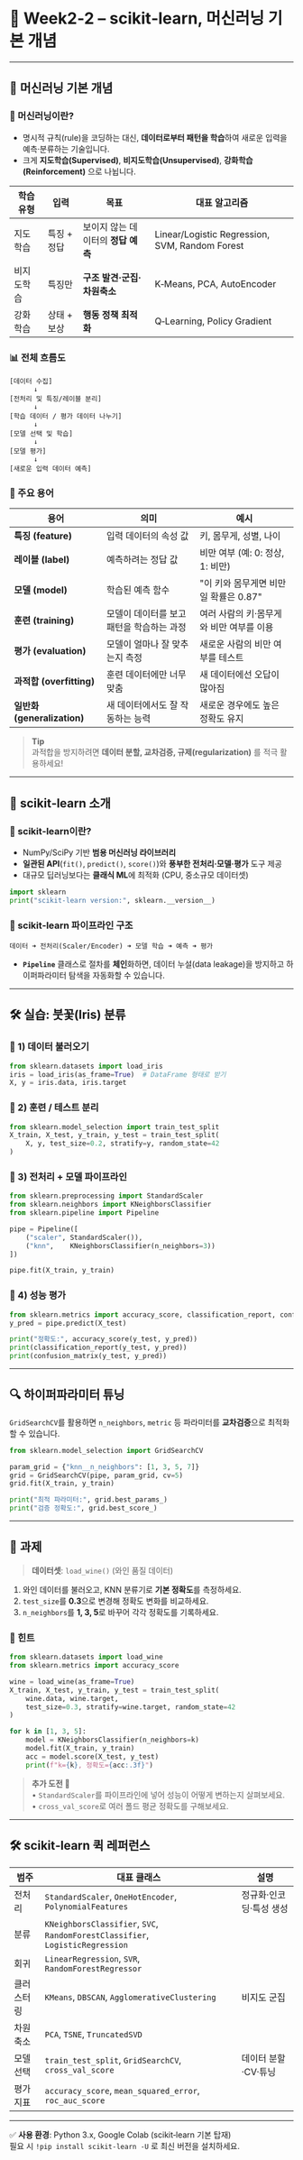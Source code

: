 
# 📘 Week2‑2 – scikit‑learn, 머신러닝 기본 개념
---

## 🤖 머신러닝 기본 개념

### 🔹 머신러닝이란?
- 명시적 규칙(rule)을 코딩하는 대신, **데이터로부터 패턴을 학습**하여 새로운 입력을 예측·분류하는 기술입니다.  
- 크게 **지도학습(Supervised)**, **비지도학습(Unsupervised)**, **강화학습(Reinforcement)** 으로 나뉩니다.

| 학습 유형 | 입력 | 목표 | 대표 알고리즘 |
|-----------|------|------|--------------|
| 지도학습 | 특징 + 정답 | 보이지 않는 데이터의 **정답 예측** | Linear/Logistic Regression, SVM, Random Forest |
| 비지도학습 | 특징만 | **구조 발견·군집·차원축소** | K‑Means, PCA, AutoEncoder |
| 강화학습 | 상태 + 보상 | **행동 정책 최적화** | Q‑Learning, Policy Gradient |

### 📊 전체 흐름도

```
[데이터 수집]
      ↓
[전처리 및 특징/레이블 분리]
      ↓
[학습 데이터 / 평가 데이터 나누기]
      ↓
[모델 선택 및 학습]
      ↓
[모델 평가]
      ↓
[새로운 입력 데이터 예측]
```

### 📘 주요 용어

| 용어 | 의미 | 예시 |
|------|------|------|
| **특징 (feature)** | 입력 데이터의 속성 값 | 키, 몸무게, 성별, 나이 |
| **레이블 (label)** | 예측하려는 정답 값 | 비만 여부 (예: 0: 정상, 1: 비만) |
| **모델 (model)** | 학습된 예측 함수 | "이 키와 몸무게면 비만일 확률은 0.87" |
| **훈련 (training)** | 모델이 데이터를 보고 패턴을 학습하는 과정 | 여러 사람의 키·몸무게와 비만 여부를 이용 |
| **평가 (evaluation)** | 모델이 얼마나 잘 맞추는지 측정 | 새로운 사람의 비만 여부를 테스트 |
| **과적합 (overfitting)** | 훈련 데이터에만 너무 맞춤 | 새 데이터에선 오답이 많아짐 |
| **일반화 (generalization)** | 새 데이터에서도 잘 작동하는 능력 | 새로운 경우에도 높은 정확도 유지 |


> **Tip**   
> 과적합을 방지하려면 **데이터 분할, 교차검증, 규제(regularization)** 를 적극 활용하세요!

---

## 🔧 scikit‑learn 소개

### 🔹 scikit‑learn이란?
- NumPy/SciPy 기반 **범용 머신러닝 라이브러리**  
- **일관된 API**(`fit()`, `predict()`, `score()`)와 **풍부한 전처리·모델·평가** 도구 제공  
- 대규모 딥러닝보다는 **클래식 ML**에 최적화 (CPU, 중소규모 데이터셋)

```python
import sklearn
print("scikit-learn version:", sklearn.__version__)
```

### 🔹 scikit‑learn 파이프라인 구조
```
데이터 ➜ 전처리(Scaler/Encoder) ➜ 모델 학습 ➜ 예측 ➜ 평가
```
- **`Pipeline`** 클래스로 절차를 **체인**화하면, 데이터 누설(data leakage)을 방지하고 하이퍼파라미터 탐색을 자동화할 수 있습니다.

---

## 🛠️ 실습: 붓꽃(Iris) 분류

### 🔹 1) 데이터 불러오기
```python
from sklearn.datasets import load_iris
iris = load_iris(as_frame=True)  # DataFrame 형태로 받기
X, y = iris.data, iris.target
```

### 🔹 2) 훈련 / 테스트 분리
```python
from sklearn.model_selection import train_test_split
X_train, X_test, y_train, y_test = train_test_split(
    X, y, test_size=0.2, stratify=y, random_state=42
)
```

### 🔹 3) 전처리 + 모델 파이프라인
```python
from sklearn.preprocessing import StandardScaler
from sklearn.neighbors import KNeighborsClassifier
from sklearn.pipeline import Pipeline

pipe = Pipeline([
    ("scaler", StandardScaler()),
    ("knn",    KNeighborsClassifier(n_neighbors=3))
])

pipe.fit(X_train, y_train)
```

### 🔹 4) 성능 평가
```python
from sklearn.metrics import accuracy_score, classification_report, confusion_matrix
y_pred = pipe.predict(X_test)

print("정확도:", accuracy_score(y_test, y_pred))
print(classification_report(y_test, y_pred))
print(confusion_matrix(y_test, y_pred))
```

---

## 🔍 하이퍼파라미터 튜닝

`GridSearchCV`를 활용하면 `n_neighbors`, `metric` 등 파라미터를 **교차검증**으로 최적화할 수 있습니다.

```python
from sklearn.model_selection import GridSearchCV

param_grid = {"knn__n_neighbors": [1, 3, 5, 7]}
grid = GridSearchCV(pipe, param_grid, cv=5)
grid.fit(X_train, y_train)

print("최적 파라미터:", grid.best_params_)
print("검증 정확도:", grid.best_score_)
```

---

## 🧪 과제

> **데이터셋**: `load_wine()` (와인 품질 데이터)

1. 와인 데이터를 불러오고, KNN 분류기로 **기본 정확도**를 측정하세요.  
2. `test_size`를 **0.3**으로 변경해 정확도 변화를 비교하세요.  
3. `n_neighbors`를 **1, 3, 5**로 바꾸어 각각 정확도를 기록하세요.

### 🔑 힌트
```python
from sklearn.datasets import load_wine
from sklearn.metrics import accuracy_score

wine = load_wine(as_frame=True)
X_train, X_test, y_train, y_test = train_test_split(
    wine.data, wine.target,
    test_size=0.3, stratify=wine.target, random_state=42
)

for k in [1, 3, 5]:
    model = KNeighborsClassifier(n_neighbors=k)
    model.fit(X_train, y_train)
    acc = model.score(X_test, y_test)
    print(f"k={k}, 정확도={acc:.3f}")
```
> **추가 도전 🌟**   
> • `StandardScaler`를 파이프라인에 넣어 성능이 어떻게 변하는지 살펴보세요.  
> • `cross_val_score`로 여러 폴드 평균 정확도를 구해보세요.

---

## 🛠️ scikit‑learn 퀵 레퍼런스

| 범주 | 대표 클래스 | 설명 |
|------|-------------|------|
| 전처리 | `StandardScaler`, `OneHotEncoder`, `PolynomialFeatures` | 정규화·인코딩·특성 생성 |
| 분류 | `KNeighborsClassifier`, `SVC`, `RandomForestClassifier`, `LogisticRegression` | |
| 회귀 | `LinearRegression`, `SVR`, `RandomForestRegressor` | |
| 클러스터링 | `KMeans`, `DBSCAN`, `AgglomerativeClustering` | 비지도 군집 |
| 차원축소 | `PCA`, `TSNE`, `TruncatedSVD` | |
| 모델 선택 | `train_test_split`, `GridSearchCV`, `cross_val_score` | 데이터 분할·CV·튜닝 |
| 평가 지표 | `accuracy_score`, `mean_squared_error`, `roc_auc_score` | |

---

✅ **사용 환경**: Python 3.x, Google Colab (scikit‑learn 기본 탑재)  
필요 시 `!pip install scikit-learn -U` 로 최신 버전을 설치하세요.
